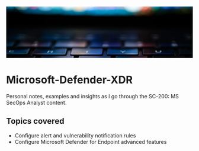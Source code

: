 ![xdr-banner](./img/xdr-ban.jpg)

# Microsoft-Defender-XDR
Personal notes, examples and insights as I go through the SC-200: MS SecOps Analyst content.


## Topics covered

* Configure alert and vulnerability notification rules
* Configure Microsoft Defender for Endpoint advanced features
